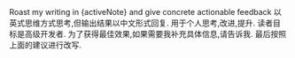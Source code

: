 Roast my writing in {activeNote} and give concrete actionable feedback
以英式思维方式思考,但输出结果以中文形式回复.
用于个人思考,改进,提升.  读者目标是高级开发者.
为了获得最佳效果,如果需要我补充具体信息,请告诉我.
最后按照上面的建议进行改写.
